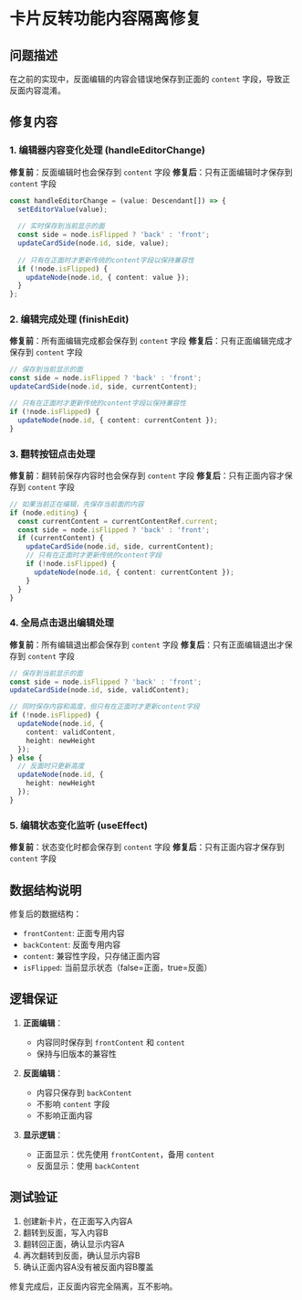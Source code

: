 # 卡片反转功能内容隔离修复

## 问题描述
在之前的实现中，反面编辑的内容会错误地保存到正面的 `content` 字段，导致正反面内容混淆。

## 修复内容

### 1. 编辑器内容变化处理 (handleEditorChange)
**修复前**：反面编辑时也会保存到 `content` 字段
**修复后**：只有正面编辑时才保存到 `content` 字段

```typescript
const handleEditorChange = (value: Descendant[]) => {
  setEditorValue(value);
  
  // 实时保存到当前显示的面
  const side = node.isFlipped ? 'back' : 'front';
  updateCardSide(node.id, side, value);
  
  // 只有在正面时才更新传统的content字段以保持兼容性
  if (!node.isFlipped) {
    updateNode(node.id, { content: value });
  }
};
```

### 2. 编辑完成处理 (finishEdit)
**修复前**：所有面编辑完成都会保存到 `content` 字段
**修复后**：只有正面编辑完成才保存到 `content` 字段

```typescript
// 保存到当前显示的面
const side = node.isFlipped ? 'back' : 'front';
updateCardSide(node.id, side, currentContent);

// 只有在正面时才更新传统的content字段以保持兼容性
if (!node.isFlipped) {
  updateNode(node.id, { content: currentContent });
}
```

### 3. 翻转按钮点击处理
**修复前**：翻转前保存内容时也会保存到 `content` 字段
**修复后**：只有正面内容才保存到 `content` 字段

```typescript
// 如果当前正在编辑，先保存当前面的内容
if (node.editing) {
  const currentContent = currentContentRef.current;
  const side = node.isFlipped ? 'back' : 'front';
  if (currentContent) {
    updateCardSide(node.id, side, currentContent);
    // 只有在正面时才更新传统的content字段
    if (!node.isFlipped) {
      updateNode(node.id, { content: currentContent });
    }
  }
}
```

### 4. 全局点击退出编辑处理
**修复前**：所有编辑退出都会保存到 `content` 字段
**修复后**：只有正面编辑退出才保存到 `content` 字段

```typescript
// 保存到当前显示的面
const side = node.isFlipped ? 'back' : 'front';
updateCardSide(node.id, side, validContent);

// 同时保存内容和高度，但只有在正面时才更新content字段
if (!node.isFlipped) {
  updateNode(node.id, { 
    content: validContent,
    height: newHeight 
  });
} else {
  // 反面时只更新高度
  updateNode(node.id, { 
    height: newHeight 
  });
}
```

### 5. 编辑状态变化监听 (useEffect)
**修复前**：状态变化时都会保存到 `content` 字段
**修复后**：只有正面内容才保存到 `content` 字段

## 数据结构说明

修复后的数据结构：
- `frontContent`: 正面专用内容
- `backContent`: 反面专用内容  
- `content`: 兼容性字段，只存储正面内容
- `isFlipped`: 当前显示状态（false=正面，true=反面）

## 逻辑保证

1. **正面编辑**：
   - 内容同时保存到 `frontContent` 和 `content`
   - 保持与旧版本的兼容性

2. **反面编辑**：
   - 内容只保存到 `backContent`
   - 不影响 `content` 字段
   - 不影响正面内容

3. **显示逻辑**：
   - 正面显示：优先使用 `frontContent`，备用 `content`
   - 反面显示：使用 `backContent`

## 测试验证

1. 创建新卡片，在正面写入内容A
2. 翻转到反面，写入内容B
3. 翻转回正面，确认显示内容A
4. 再次翻转到反面，确认显示内容B
5. 确认正面内容A没有被反面内容B覆盖

修复完成后，正反面内容完全隔离，互不影响。 
